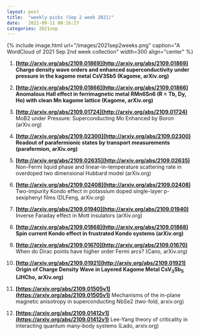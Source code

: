 ```yaml
---
layout: post
title:  "weekly picks (Sep 2 week 2021)"
date:   2021-09-11 00:16:27
categories: 2021sep
---
```


{% include image.html url="/images/2021sep2weeks.png" caption="A WordCloud of 2021 Sep 2nd week collection" width=300 align="center" %}


1. **[http://arxiv.org/abs/2109.01869](http://arxiv.org/abs/2109.01869)** **Charge density wave orders and enhanced superconductivity under pressure in the kagome metal CsV3Sb5 (Kagome, arXiv.org)**

1. **[http://arxiv.org/abs/2109.01866](http://arxiv.org/abs/2109.01866)** **Anomalous Hall effect in ferrimagnetic metal RMn6Sn6 (R = Tb, Dy, Ho) with clean Mn kagome lattice (Kagome, arXiv.org)**

1. **[http://arxiv.org/abs/2109.01724](http://arxiv.org/abs/2109.01724)** MoB2 under Pressure: Superconducting Mo Enhanced by Boron (arXiv.org)

1. **[http://arxiv.org/abs/2109.02300](http://arxiv.org/abs/2109.02300)** **Readout of parafermionic states by transport measurements (parafermion, arXiv.org)**

1. **[http://arxiv.org/abs/2109.02635](http://arxiv.org/abs/2109.02635)** Non-Fermi liquid phase and linear-in-temperature scattering rate in overdoped two dimensional Hubbard model (arXiv.org)

1. **[http://arxiv.org/abs/2109.02408](http://arxiv.org/abs/2109.02408)** Two-impurity Kondo effect in potassium doped single-layer p-sexiphenyl films (DLFeng, arXiv.org)

1. **[http://arxiv.org/abs/2109.01940](http://arxiv.org/abs/2109.01940)** Inverse Faraday effect in Mott insulators (arXiv.org)

1. **[http://arxiv.org/abs/2109.01868](http://arxiv.org/abs/2109.01868)** **Spin current Kondo effect in frustrated Kondo systems (arXiv.org)**

1. **[http://arxiv.org/abs/2109.01670](http://arxiv.org/abs/2109.01670)** When do Dirac points have higher order Fermi arcs? (Cano, arXiv.org)

1. **[http://arxiv.org/abs/2109.01921](http://arxiv.org/abs/2109.01921)** **Origin of Charge Density Wave in Layered Kagome Metal CsV$_3$Sb$_5$ (JHCho, arXiv.org)**




1. **[https://arxiv.org/abs/2109.01505v1](https://arxiv.org/abs/2109.01505v1)** Mechanisms of the in-plane magnetic anisotropy in superconducting NbSe2 (two-fold, arxiv.org)

1. **[https://arxiv.org/abs/2109.01412v1](https://arxiv.org/abs/2109.01412v1)** Lee-Yang theory of criticality in interacting quantum many-body systems (Lado, arxiv.org)
